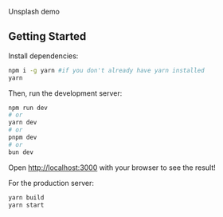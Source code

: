 Unsplash demo

## Getting Started

Install dependencies:
```bash
npm i -g yarn #if you don't already have yarn installed
yarn
```

Then, run the development server:

```bash
npm run dev
# or
yarn dev
# or
pnpm dev
# or
bun dev
```

Open [http://localhost:3000](http://localhost:3000) with your browser to see the result!

For the production server:

```bash
yarn build
yarn start
```
